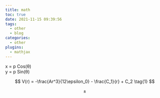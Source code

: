```yaml
---
title: math
toc: true
date: 2021-11-15 09:39:56
tags:
  - other
  - blog
categories:
  - other
plugins:
  - mathjax
---
```



x = p Cos(θ)  
y = p Sin(θ)


<!--more-->

$$
V(r)  = -\frac{Ar^3}{12\epsilon_0} - \frac{C_1}{r} + C_2 \tag{1}
$$


$$
\pm
$$
